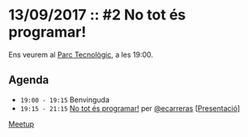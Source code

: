 # 13/09/2017 :: #2 No tot és programar!

Ens veurem al [Parc Tecnològic](http://www.openstreetmap.org/way/63929565), a les 19:00.

## Agenda

- `19:00 - 19:15`  Benvinguda
- `19:15 - 21:15`  [No tot és programar!](https://github.com/pygrn/xerrades/issues/15) per [@ecarreras](https://github.com/ecarreras) [[Presentació](https://ecarreras.github.io/xerrada-pygrn-no-tot-es-programar/)]

[Meetup](https://www.meetup.com/PythonGirona/events/241597660/)
